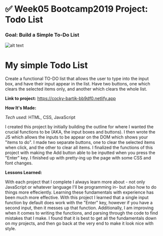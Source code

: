 # ✅ Week05 Bootcamp2019 Project: Todo List

### Goal: Build a Simple To-Do List

![alt text](https://github.com/ayimo/todo-list-2019-week05/blob/answer/ToDoSS.png?raw=true)

<h1> My simple Todo List </h1>

Create a functional TO-DO list that allows the user to type into the input box, and have their input appear in the list.
Have two buttons, one which clears the selected items only, and another which clears the whole list.

<strong>Link to project:</strong> https://cocky-bartik-bb9df0.netlify.app


<strong>How It's Made:</strong>

<i>Tech used:</i> HTML, CSS, JavaScript

I created this project by initially building the outline for where I wanted the crucial functions to be (AKA, the input boxes and buttons). I then wrote the JS which allows the inputs to be appear on the DOM which shows your "items to do". 
I made two separate buttons, one to clear the selected items when click, and the other to clear all items.
I finalized the functions of this project with making the Add button able to be inputted when you press the "Enter" key.
I finished up with pretty-ing up the page with some CSS and font changes.

<strong>Lessons Learned:</strong>

With each project that I complete I always learn more about - not only JavaScript or whatever language I'll be programming in- but also how to do things more effeciently. Learning these fundamentals with experience has been much more effective.
With this project I learned that a single input function by default does work with the "Enter" key, however if you have a second input, then it messes up that function.
Additionally, I am improving when it comes to writing the functions, and parsing through the code to find mistakes that I make.
I found that it is best to get all the fundamentals down on my projects, and then go back at the very end to make it look nice with style.
